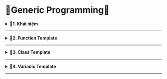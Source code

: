 # 📓Generic Programming📓

<details>
<summary><b>📖1. Khái niệm</b></summary>
  
- **Generic Programming (Lập trình tổng quát)** là một phương pháp lập trình sử dụng **các tham số kiểu dữ liệu (type parameter)** để viết mã có thể tái sử dụng và hoạt động với nhiều kiểu dữ liệu khác nhau. Kỹ thuật này giúp loại bỏ sự trùng lặp code và tăng tính linh hoạt trong thiết kế phần mềm.
- Lập trình tổng quát thường được áp dụng trong các ngôn ngữ hỗ trợ Generics (như Java, Rust) hoặc **Templates (C++)**.
- C++ sử dụng Templates để triển khai Generic Programming. Templates có hai loại: <br>
&nbsp;+ Function Templates (Hàm tổng quát) - 1 dạng đị với hàm.<br>
&nbsp;+ Class Templates (Lớp tổng quát) - 1 dạng đi với class.<br>
</details>
 
------------------------------------------------------------------------------------------------------------------------------------------------
<details>
<summary><b>📖2. Function Template</b></summary>

- Trong C++, Templates giúp viết hàm có thể làm việc với nhiều kiểu dữ liệu mà không cần overload nhiều lần.
- Template chỉ áp dụng cho một định nghĩa cụ thể của hàm, không áp dụng cho tất cả các hàm.
- Cú pháp:
  ```cpp
  template <typename T>
  T func(T a, T b){}
  template <typename T1, typename T2, typename T3>
  T1 func(T1 a, T2 b, T3 c){}
  ```
- Ví dụ:
```cpp
#include <iostream>
using namespace std;

//Function Template
template <typename T>
T sum(T a, T b)         // a và b cùng kiểu dữ liệu
{
    return a+b;
}

template <typename T1, typename T2>
auto sum(T1 a, T2 b)    // a và b khác kiểu dữ liệu       
{
   return a+b;
}

int main(int argc, char const *argv[])
{
    // Kiểu dữ liệu T được quy định ứng với đặc điểm tham số truyền vào
    // Có 2 hàm sum tuy nhiên nó sẽ ưu tiên với hàm có kiểu giống nó nhất
    cout << sum(1, 2) << endl;        // T: int
    cout << sum(1.5, 3.6) << endl;    // T: double
    cout << sum(1, 3.6) << endl;    // T1: int  T2: double
}
```
</details>
 
------------------------------------------------------------------------------------------------------------------------------------------------
<details>
<summary><b>📖3. Class Template</b></summary>

- Class templates trong C++ là một khái niệm tương tự như function templates, nhưng được áp dụng cho **class** thay vì function. Class templates cho phép tạo các class có thể làm việc với nhiều kiểu dữ liệu mà không cần viết lại code.
- Template chỉ áp dụng cho một định nghĩa cụ thể của class, không áp dụng cho tất cả các class.
- Cú pháp:
  ```cpp
  template <typename T>
  class <name_of_class>
  {
      private:
          T var;
  }
  ```
- Ví dụ:<br>

&nbsp;+ **Class_Template.hpp**
  ```cpp
  #ifndef Class_Template_HPP
  #define Class_Template_HPP
  
  using namespace std;
  
  template <typename T>
  class Sensor
  {
      private:
          T value;
      public:
          Sensor(T init): value(init){}
  
          T readSensor(T newValue)
          {
              this->value = newValue;
          }
  
          T getValue() const { return value; }
  
          void display()
          { 
              cout << "Gia tri cam bien: " << value << endl; 
          }
  };
  
  #endif
  ```
&nbsp;+ **Class_Template.cpp**
  ```cpp
  #include <iostream>
  #include <string>
  #include "Class_Template.hpp"
  using namespace std;
  
  
  // // Định nghĩa lại 1 hàm ở ngoài class
  // template <typename type>
  // type Sensor<type>::readSensor(type newValue)
  // {
  //     this->value = newValue;
  // }
  
  // // Định nghĩa lại 1 hàm ở ngoài class
  // template <typename T>
  // T Sensor<T>::getValue() const { return value; }
  
  
  int main(int argc, char const *argv[])
  {
      // Các cách xác định kiểu dữ liệu T
  
      // Cách 1: Dựa vào tham số truyền vào
      Sensor tempSensor(36.5);       // T được ứng là kiểu double
      tempSensor.display();
  
      Sensor lightSensor(512);       // T được ứng là kiểu int
      lightSensor.display();
  
      Sensor stateSensor("OFF");     // T được ứng là kiểu str  
      stateSensor.display();
  
      // Cách 2: Quy định trước kiểu T là kiểu gì
      Sensor<int> tempSensor1(36.5);          // T được quy định trước là kiểu int 
      tempSensor1.display(); 
  
      Sensor<double> lightSensor1(38.5);       // T được quy định trước là kiểu double
      lightSensor.display();
  
      Sensor<string> stateSensor1("OFF");      // T được quy định trước là kiểu str  
      stateSensor.display();
  
      return 0;
  }
  
  ```
</details>
 
------------------------------------------------------------------------------------------------------------------------------------------------
<details>
<summary><b>📖4. Variadic Template</b></summary>

- Variadic Template cho phép bạn tạo các hàm template hoặc lớp template có thể nhận một số lượng tham số không xác định. Điều này giúp bạn viết mã linh hoạt hơn khi làm việc với danh sách tham số có kích thước động.
- Ví dụ:
  ```cpp
  #include <iostream>
  using namespace std;
  
  // Function Template khi chỉ có một tham số
  template<typename T>
  T sum(T value)
  {
      return value;
  }
  
  // Function Template sử dụng Variadic Template, ít nhất 2 tham số
  template<typename T, typename... Args>  
  // template <typename T, typename Args1, typename Args2>
  // hàm sum ít nhất có 2 tham số nó sẽ gọi hàm này
  auto sum(T first, Args... args)    // Khai báo nhiều biến khác nhau ứng với nhiều kiểu khác nhau
  // VD: T first, Args1 args1, Args2 args2, Args3 args3
  {        
      return first + sum(args...);      // Trả về biến cố định fist + hàm sum với tham số còn lại trong danh sách khi bỏ first
  }
  
  //typename... Args -> typename Args1, typename Args2, typename Args3, ...
  //Args... args     -> Args1, Args2, Args3,...
  //args...          -> truy xuất danh sách đối số còn lại
  //sizeof...(args)  -> Đếm số lượng tham số
  
  
  int main(int argc, char const *argv[])
  {
      cout << sum(1, 2, 3.6, 5.7, 40) << endl;
      /*
      Nguyên lý hoạt động nó sẽ gọi hàm sum cho đến khi truy suất hết tham số
      Lần 1: first = 1, args... = 2, 3.6, 5.7, 40 --> 1 + sum (2, 3.6, 5.7, 40)
      Lần 2: first = 2, args... = 3.6, 5.7, 40    --> 1 + 2+ sum (3.6, 5.7, 40)
      Lần 3: first = 3, args... = 5.7, 40         --> 1 + 2 + 3.6 + sum (5.7, 40)
      Lần 4: first = 4, args... = 40              --> 1 + 2 + 3.6 + 5.7 sum (40)
      Lần 5: first = 5,                           --> 1 + 2 + 3.6 + 5.7 + 40
      
      */
      return 0;
  }
  ```
</details>
 
--------------------------------------------------------------------------------------------------------------------------------------------------------

